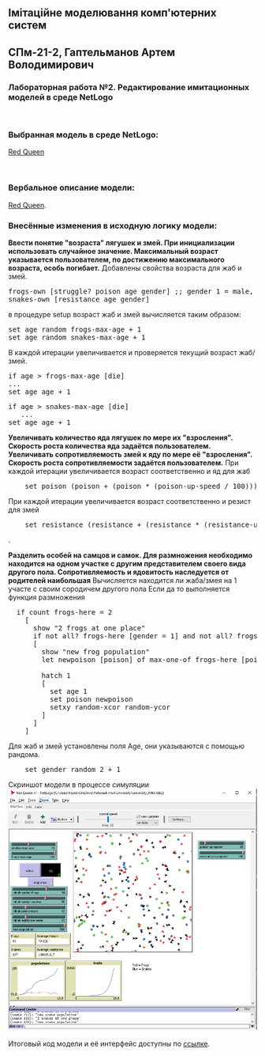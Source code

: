 ## Імітаційне моделювання комп'ютерних систем
## СПм-21-2, **Гаптельманов Артем Володимирович**
### Лабораторная работа №**2**. Редактирование имитационных моделей в среде NetLogo

<br>

### Выбранная модель в среде NetLogo:
[Red Queen](http://www.netlogoweb.org/launch#http://www.netlogoweb.org/assets/modelslib/Curricular%20Models/BEAGLE%20Evolution/Red%20Queen.nlogo)

<br>

### Вербальное описание модели:
[Red Queen](lab2.md).

### Внесённые изменения в исходную логику модели:

**Ввести понятие "возраста" лягушек и змей. При инициализации использовать случайное значение. Максимальный возраст указывается пользователем, по достижению максимального возраста, особь погибает.**
Добавлены свойства возраста для жаб и змей.
<pre>
frogs-own [struggle? poison age gender] ;; gender 1 = male, 2 = female
snakes-own [resistance age gender]
</pre>
в процедуре setup возраст жаб и змей вычисляется таким образом: 
<pre>
set age random frogs-max-age + 1
set age random snakes-max-age + 1
</pre>
В каждой итерации увеличивается и проверяется текущий возраст жаб/змей.
<pre>
if age > frogs-max-age [die]
...
set age age + 1
</pre>
<pre>
if age > snakes-max-age [die]
   ...
set age age + 1
</pre>

**Увеличивать количество яда лягушек по мере их "взросления". Скорость роста количества яда задаётся пользователем. Увеличивать сопротивляемость змей к яду по мере её "взросления". Скорость роста сопротивляемости задаётся пользователем.**
При каждой итерации увеличивается возраст соответственно и яд для жаб
<pre>
    set poison (poison + (poison * (poison-up-speed / 100)))
</pre>

При каждой итерации увеличивается возраст соответственно и резист для змей
<pre>
    set resistance (resistance + (resistance * (resistance-up-speed / 100)))
</pre>.

**Разделить особей на самцов и самок. Для размножения необходимо находится на одном участке с другим представителем своего вида другого пола. Сопротивляемость и ядовитость наследуется от родителей наибольшая**
Вычисляется находится ли жаба/змея на 1 участе с своим сородичем другого пола
Если да то выполняется функция размножения
<pre>
  if count frogs-here = 2
    [
      show "2 frogs at one place"
      if not all? frogs-here [gender = 1] and not all? frogs-here [gender = 2]
      [
        show "new frog population"
        let newpoison [poison] of max-one-of frogs-here [poison]

        hatch 1
        [
          set age 1
          set poison newpoison
          setxy random-xcor random-ycor
        ]
      ]
    ]
</pre>
Для жаб и змей установлены поля Age, они указываются с помощью рандома.
<pre>
    set gender random 2 + 1
</pre>

Скриншот модели в процессе симуляции
![Скриншот модели в процессе симуляции](example-model.bmp)

Итоговый код модели и её интерфейс доступны по [ссылке](lab2.nlogo).